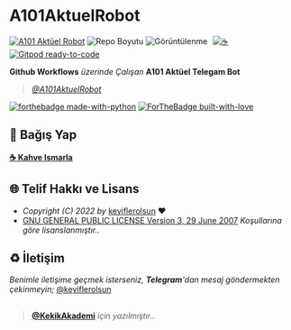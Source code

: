# A101AktuelRobot

[![A101 Aktüel Robot](https://github.com/keyiflerolsun/A101AktuelRobot/actions/workflows/A101AktuelRobot.yml/badge.svg)](https://github.com/keyiflerolsun/A101AktuelRobot/actions/workflows/A101AktuelRobot.yml)
![Repo Boyutu](https://img.shields.io/github/repo-size/keyiflerolsun/A101AktuelRobot)
![Görüntülenme](https://hits.seeyoufarm.com/api/count/incr/badge.svg?url=https://github.com/keyiflerolsun/A101AktuelRobot&title=Profile%20Views)
<a href="https://KekikAkademi.org/Kahve" target="_blank"><img src="https://img.shields.io/badge/%E2%98%95%EF%B8%8F-Kahve%20Ismarla-ffdd00" title="☕️" style="padding-left:5px;"></a>
[![Gitpod ready-to-code](https://img.shields.io/badge/Gitpod-ready--to--code-blue?logo=gitpod)](https://gitpod.io/#https://github.com/keyiflerolsun/A101AktuelRobot)

**Github Workflows** *üzerinde Çalışan* **A101 Aktüel Telegam Bot**

> *[@A101AktuelRobot](https://t.me/A101Aktuel_workflows)*

[![forthebadge made-with-python](http://ForTheBadge.com/images/badges/made-with-python.svg)](https://www.python.org/)
[![ForTheBadge built-with-love](http://ForTheBadge.com/images/badges/built-with-love.svg)](https://GitHub.com/keyiflerolsun/)

## 💸 Bağış Yap

**[☕️ Kahve Ismarla](https://keyiflerolsun.me/Kahve)**

## 🌐 Telif Hakkı ve Lisans

* *Copyright (C) 2022 by* [keyiflerolsun](https://github.com/keyiflerolsun) ❤️️
* [GNU GENERAL PUBLIC LICENSE Version 3, 29 June 2007](https://github.com/keyiflerolsun/A101AktuelRobot/blob/master/LICENSE) *Koşullarına göre lisanslanmıştır..*

## ♻️ İletişim

*Benimle iletişime geçmek isterseniz, **Telegram**'dan mesaj göndermekten çekinmeyin;* [@keyiflerolsun](https://t.me/keyiflerolsun)

##

> **[@KekikAkademi](https://t.me/KekikAkademi)** *için yazılmıştır..*